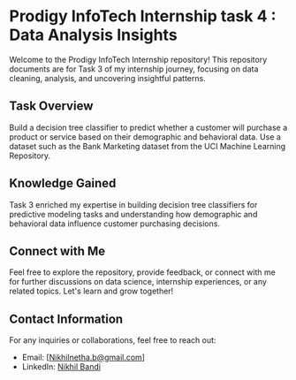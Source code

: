 # Prodigy InfoTech Internship task 4 : Data Analysis Insights

Welcome to the Prodigy InfoTech Internship repository! This repository documents are for Task 3 of my internship journey, focusing on data cleaning, analysis, and uncovering insightful patterns.

## Task Overview

Build a decision tree classifier to predict whether a customer will purchase a product or service based on their demographic and behavioral data. Use a dataset such as the Bank Marketing dataset from the UCI Machine Learning Repository.

## Knowledge Gained

Task 3 enriched my expertise in building decision tree classifiers for predictive modeling tasks and understanding how demographic and behavioral data influence customer purchasing decisions.

## Connect with Me

Feel free to explore the repository, provide feedback, or connect with me for further discussions on data science, internship experiences, or any related topics. Let's learn and grow together!

## Contact Information

For any inquiries or collaborations, feel free to reach out:

- Email: [Nikhilnetha.b@gmail.com]
- LinkedIn: [Nikhil Bandi](https://www.linkedin.com/in/nikhil-bandi-24464a26b/)
